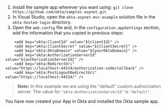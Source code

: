 1. Install the sample app wherever you want using: `git clone https://github.com/okta/samples-aspnet.git`
2. In Visual Studio, open the `okta-aspnet-mvc-example` solution file in the `okta-hosted-login` directory.
3. Open the `web.config` file and, in the `configuration.appSettings` section, add the information that you copied in previous steps:

```
    <add key="okta:ClientId" value="${clientId}" />
    <add key="okta:ClientSecret" value="${clientSecret}" />
    <add key="okta:OktaDomain" value="${yourOktaDomain}" />
    <add key="okta:AuthorizationServerId" value="${authorizationServerId}" />
    <add key="okta:RedirectUri" value="https://localhost:44314/authorization-code/callback" />
    <add key="okta:PostLogoutRedirectUri" value="https://localhost:44314/" />
```

> **Note:** In this example we are using the "default" custom authorization server. The value for `"okta:AuthorizationServerId"` is `"default"`.

You have now created your App in Okta and installed the Okta <StackSelector snippet="applang" noSelector inline /> sample app.
